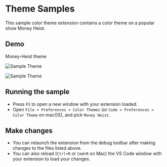 # Theme Samples

This sample color theme extension contains a
color theme on a popular show Money Heist.

## Demo

Money-Heist theme

![Sample Theme](https://httpsimage.com/v2/0a92db0b-0928-4f70-9217-44bc5fc79596.png)

![Sample Theme](https://httpsimage.com/v2/a375b0df-3041-40c3-9b46-f3c8b1fbda7e.png)


## Running the sample

- Press `F5` to open a new window with your extension loaded.
- Open `File > Preferences > Color Themes` (or `Code > Preferences > Color Theme` on macOS), and pick `Money Heist`.

## Make changes

- You can relaunch the extension from the debug toolbar after making changes to the files listed above.
- You can also reload (`Ctrl+R` or `Cmd+R` on Mac) the VS Code window with your extension to load your changes.